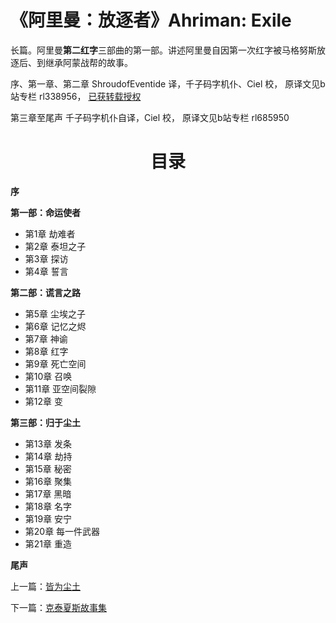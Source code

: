 # 《阿里曼：放逐者》Ahriman: Exile

长篇。阿里曼**第二红字**三部曲的第一部。讲述阿里曼自因第一次红字被马格努斯放逐后、到继承阿蒙战帮的故事。

序、第一章、第二章 ShroudofEventide 译，千子码字机仆、Ciel 校，
原译文见b站专栏 rl338956，
[已获转载授权](/Pictures/AhrimanExileAuthorization.jpg)

第三章至尾声 千子码字机仆自译，Ciel 校，
原译文见b站专栏 rl685950

<div align="center">
<h1>目录</h1>
</div>

**序**

**第一部：命运使者**
- 第1章 劫难者
- 第2章 泰坦之子
- 第3章 探访
- 第4章 誓言
  
**第二部：谎言之路**
- 第5章 尘埃之子
- 第6章 记忆之烬
- 第7章 神谕
- 第8章 红字
- 第9章 死亡空间
- 第10章 召唤
- 第11章 亚空间裂隙
- 第12章 变
  
**第三部：归于尘土**
- 第13章 发条
- 第14章 劫持
- 第15章 秘密
- 第16章 聚集
- 第17章 黑暗
- 第18章 名字
- 第19章 安宁
- 第20章 每一件武器
- 第21章 重造
  
**尾声**

上一篇：[皆为尘土](/../VoicesOfFate/AllIsDust.md)

下一篇：[克泰夏斯故事集](/../TalesOfCtesias/TalesOfCtesiasIndex.md)
